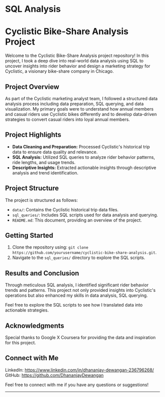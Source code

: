 # SQL Analysis
# Cyclistic Bike-Share Analysis Project

Welcome to the Cyclistic Bike-Share Analysis project repository! In this project, I took a deep dive into real-world data analysis using SQL to uncover insights into rider behavior and design a marketing strategy for Cyclistic, a visionary bike-share company in Chicago.

## Project Overview

As part of the Cyclistic marketing analyst team, I followed a structured data analysis process including data preparation, SQL querying, and data visualization. My primary goals were to understand how annual members and casual riders use Cyclistic bikes differently and to develop data-driven strategies to convert casual riders into loyal annual members.

## Project Highlights

- **Data Cleaning and Preparation:** Processed Cyclistic's historical trip data to ensure data quality and relevance.
- **SQL Analysis:** Utilized SQL queries to analyze rider behavior patterns, ride lengths, and usage trends.
- **Descriptive Insights:** Extracted actionable insights through descriptive analysis and trend identification.

## Project Structure

The project is structured as follows:

- `data/`: Contains the Cyclistic historical trip data files.
- `sql_queries/`: Includes SQL scripts used for data analysis and querying.
- `README.md`: This document, providing an overview of the project.

## Getting Started

1. Clone the repository using: `git clone https://github.com/yourusername/cyclistic-bike-share-analysis.git`.
2. Navigate to the `sql_queries/` directory to explore the SQL scripts.

## Results and Conclusion

Through meticulous SQL analysis, I identified significant rider behavior trends and patterns. This project not only provided insights into Cyclistic's operations but also enhanced my skills in data analysis, SQL querying.

Feel free to explore the SQL scripts to see how I translated data into actionable strategies.

## Acknowledgments

Special thanks to Google X Coursera for providing the data and inspiration for this project.

## Connect with Me

LinkedIn: https://www.linkedin.com/in/dhananjay-dewangan-236796268/
GitHub: https://github.com/DhananjayDewangan

Feel free to connect with me if you have any questions or suggestions!

---


